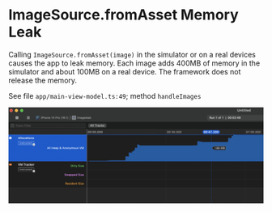 # ImageSource.fromAsset Memory Leak
Calling `ImageSource.fromAsset(image)` in the simulator or on a real devices causes the app to leak memory. Each image adds 400MB of memory in the simulator and about 100MB on a real device. The framework does not release the memory.

See file `app/main-view-model.ts:49`; method `handleImages`

![Leak](leak.png)
